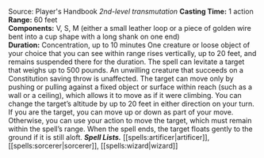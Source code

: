 Source: Player's Handbook
*2nd-level transmutation*
**Casting Time:** 1 action  
**Range:** 60 feet  
**Components:** V, S, M (either a small leather loop or a piece of golden wire bent into a cup shape with a long shank on one end)  
**Duration:** Concentration, up to 10 minutes
One creature or loose object of your choice that you can see within range rises vertically, up to 20 feet, and remains suspended there for the duration. The spell can levitate a target that weighs up to 500 pounds. An unwilling creature that succeeds on a Constitution saving throw is unaffected.
The target can move only by pushing or pulling against a fixed object or surface within reach (such as a wall or a ceiling), which allows it to move as if it were climbing. You can change the target’s altitude by up to 20 feet in either direction on your turn. If you are the target, you can move up or down as part of your move. Otherwise, you can use your action to move the target, which must remain within the spell’s range.
When the spell ends, the target floats gently to the ground if it is still aloft.
***Spell Lists.*** [[spells:artificer|artificer]], [[spells:sorcerer|sorcerer]], [[spells:wizard|wizard]]